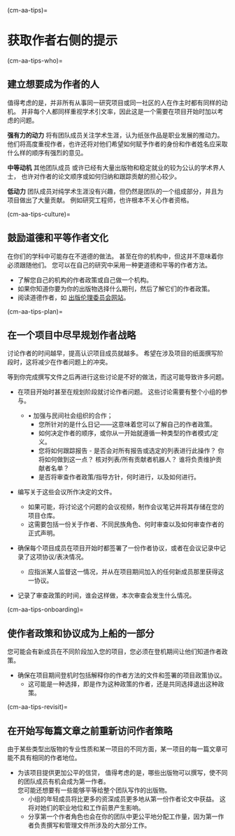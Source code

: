 (cm-aa-tips)=
# 获取作者右侧的提示

(cm-aa-tips-who)=
## 建立想要成为作者的人

值得考虑的是，并非所有从事同一研究项目或同一社区的人在作主时都有同样的动机。 并非每个人都同样重视学术引文率，因此这是一个需要在项目开始时加以考虑的问题。

**强有力的动力** 将有团队成员关注学术生涯，认为纸张作品是职业发展的推动力。 他们将高度重视作者，也许还将对他们希望如何赋予作者的身份和作者姓名应采取什么样的顺序有强烈的意见。

**中等动机** 其他团队成员 或许已经有大量出版物和稳定就业的较为公认的学术界人士， 也许对作者的论文顺序或如何归纳和跟踪贡献的担心较少。

**低动力** 团队成员对纯学术生涯没有兴趣，但仍然是团队的一个组成部分，并且为项目做出了大量贡献。 例如研究工程师，也许根本不关心作者资格。

(cm-aa-tips-culture)=
## 鼓励道德和平等作者文化
在你们的学科中可能存在不道德的做法。 甚至在你的机构中，但这并不意味着你必须跟随他们。 您可以在自己的研究中采用一种更道德和平等的作者方法。

* 了解您自己的机构的作者政策或自己做一个机构。
* 如果你知道你要为你的出版物选择什么期刊，然后了解它们的作者政策。
* 阅读道德作者，如 [出版伦理委员会网站](https://publicationethics.org/)。

(cm-aa-tips-plan)=
## 在一个项目中尽早规划作者战略
讨论作者的时间越早，提高认识项目成员就越多。 希望在涉及项目的纸面撰写阶段时，这将减少在作者问题上的冲突。

等到你完成撰写文件之后再进行这些讨论是不好的做法，而这可能导致许多问题。

* 在项目开始时甚至在规划阶段就讨论作者问题。 这些讨论需要有整个小组的参与。
    * • 加强与民间社会组织的合作；
        * 您所针对的是什么日记——这意味着您可以了解自己的作者政策。
        * 如何决定作者的顺序，或你从一开始就遵循一种类型的作者模式/定义。
        * 您将如何跟踪报告 - 是否会对所有报告或选定的列表进行此操作？ 你将如何做到这一点？ 核对列表/所有贡献者机器人？ 谁将负责维护贡献者名单？
        * 是否将审查作者政策/指导方针，何时进行，以及如何进行。

* 编写关于这些会议所作决定的文件。
    * 如果可能，将讨论这个问题的会议视频，制作会议笔记并将其存储在您的项目仓库。
    * 这需要包括一份关于作者、不同民族角色、何时审查以及如何审查作者的正式声明。

* 确保每个项目成员在项目开始时都签署了一份作者协议，或者在会议记录中记录了这项协议/表决情况。
    * 应指派某人监督这一情况，并从在项目期间加入的任何新成员那里获得这一协议。

* 记录了审查政策的时间，谁会这样做，本次审查会发生什么情况。

(cm-aa-tips-onboarding)=
## 使作者政策和协议成为上船的一部分
您可能会有新成员在不同阶段加入您的项目，您必须在登机期间让他们知道作者政策。

* 确保在项目期间登机时包括解释你的作者方法的文件和签署的项目政策协议。
    * 这可能是一种选择，即是作为这种政策的作者，还是共同选择退出这种政策。

(cm-aa-tips-revisit)=
## 在开始写每篇文章之前重新访问作者策略
由于某些类型出版物的专业性质和某一项目的不同方面，某一项目的每一篇文章可能不具有相同的作者地位。

* 为该项目提供更加公平的信贷， 值得考虑的是，哪些出版物可以撰写，使不同的团队成员有机会成为第一作者。  
  您可能还想要有一些能够平等给整个团队写作的出版物。
    * 小组的年轻成员将比更多的资深成员更多地从第一份作者论文中获益。 这将对她们的职业地位和工作前景产生影响。
    * 分享第一个作者角色也会在你的团队中更公平地分配工作量，因为第一作者负责撰写和管理文件所涉及的大部分工作。 
